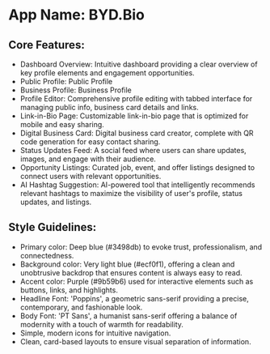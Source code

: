 # **App Name**: BYD.Bio

## Core Features:

- Dashboard Overview: Intuitive dashboard providing a clear overview of key profile elements and engagement opportunities.
- Public Profile: Public Profile
- Business Profile: Business Profile
- Profile Editor: Comprehensive profile editing with tabbed interface for managing public info, business card details and links.
- Link-in-Bio Page: Customizable link-in-bio page that is optimized for mobile and easy sharing.
- Digital Business Card: Digital business card creator, complete with QR code generation for easy contact sharing.
- Status Updates Feed: A social feed where users can share updates, images, and engage with their audience.
- Opportunity Listings: Curated job, event, and offer listings designed to connect users with relevant opportunities.
- AI Hashtag Suggestion: AI-powered tool that intelligently recommends relevant hashtags to maximize the visibility of user's profile, status updates, and listings.

## Style Guidelines:

- Primary color: Deep blue (#3498db) to evoke trust, professionalism, and connectedness.
- Background color: Very light blue (#ecf0f1), offering a clean and unobtrusive backdrop that ensures content is always easy to read.
- Accent color: Purple (#9b59b6) used for interactive elements such as buttons, links, and highlights.
- Headline Font: 'Poppins', a geometric sans-serif providing a precise, contemporary, and fashionable look.
- Body Font: 'PT Sans', a humanist sans-serif offering a balance of modernity with a touch of warmth for readability.
- Simple, modern icons for intuitive navigation.
- Clean, card-based layouts to ensure visual separation of information.
